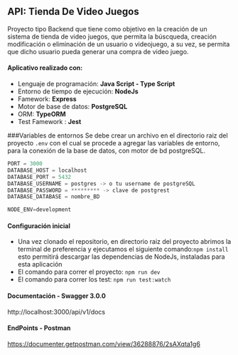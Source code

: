 ##  API: Tienda De Video Juegos
Proyecto tipo Backend que tiene como objetivo en la creación de un sistema de tienda de video juegos,  que permita la búscqueda, creación modificación o eliminación de un usuario o videojuego, a su vez, se permita que dicho usuario pueda generar una compra de video juego.


####  Aplicativo realizado con:

- Lenguaje de programación: **Java Script - Type Script**
- Entorno de tiempo de ejecución: **NodeJs**
- Famework: **Express**
- Motor de base de datos: **PostgreSQL**
- ORM: **TypeORM**
- Test Famework : **Jest**

                    
###Variables de entornos
Se debe crear un archivo en el directorio raiz del proyecto `.env`  con el cual se procede a agregar las variables de entorno, para la conexión de la base de datos, con motor de bd postgreSQL.

```javascript
PORT = 3000
DATABASE_HOST = localhost
DATABASE_PORT = 5432
DATABASE_USERNAME = postgres -> o tu username de postgreSQL
DATABASE_PASSWORD = ********* -> clave de postgrest
DATABASE_DATABASE = nombre_BD

NODE_ENV=development

```
####  Configuración inicial
- Una vez clonado el repositorio, en directorio raiz del proyecto abrimos la terminal de preferencia y ejecutamos el siguiente comando:`npm install` esto permitirá descargar las dependencias de NodeJs, instaladas para esta aplicación
- El comando para correr el proyecto: `npm run dev`
- El comando para correr los test: `npm run test:watch`


####  Documentación - Swagger 3.0.0
http://localhost:3000/api/v1/docs

####  EndPoints - Postman
https://documenter.getpostman.com/view/36288876/2sAXqta1g6
